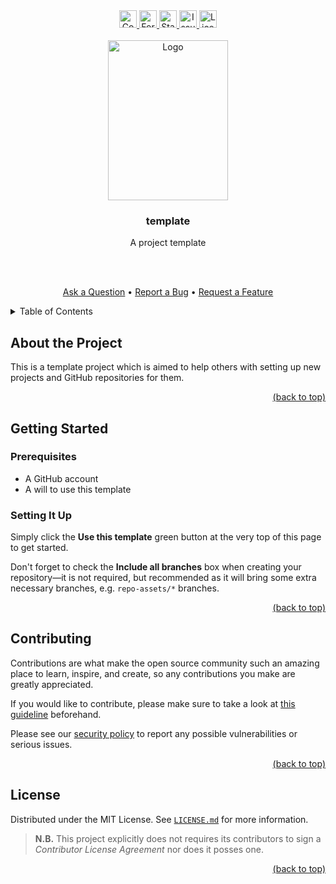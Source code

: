 <!-- markdownlint-disable -->
<div id="top"></div>

<div align="center">
  <a href="https://github.com/Serpentiel/template/graphs/contributors">
    <img src="https://img.shields.io/github/contributors/Serpentiel/template.svg?style=for-the-badge" alt="Contributors" height="28">
  </a>
  <a href="https://github.com/Serpentiel/template/network/members">
    <img src="https://img.shields.io/github/forks/Serpentiel/template.svg?style=for-the-badge" alt="Forks" height="28">
  </a>
  <a href="https://github.com/Serpentiel/template/stargazers">
    <img src="https://img.shields.io/github/stars/Serpentiel/template.svg?style=for-the-badge" alt="Stars" height="28">
  </a>
  <a href="https://github.com/Serpentiel/template/issues">
    <img src="https://img.shields.io/github/issues/Serpentiel/template.svg?style=for-the-badge" alt="Issues" height="28">
  </a>
  <a href="https://github.com/Serpentiel/template/blob/main/LICENSE.md">
    <img src="https://img.shields.io/github/license/Serpentiel/template.svg?style=for-the-badge" alt="License" height="28">
  </a>
  <br>
  <br>
  <a href="https://github.com/Serpentiel/template">
    <img src="https://github.com/Serpentiel/template/blob/repo-assets/README.md/logo.png" alt="Logo" width="192" height="256">
  </a>
  <h3>template</h3>
  <p>A project template</p>
  <br>
  <br>
  <p>
    <a href="https://github.com/Serpentiel/template/issues/new?labels=question&template=01_question.md">Ask a Question</a>
    &bullet;
    <a href="https://github.com/Serpentiel/template/issues/new?labels=bug&template=02_bug.md">Report a Bug</a>
    &bullet;
    <a href="https://github.com/Serpentiel/template/issues/new?labels=enhancement&template=03_feature.md">Request a Feature</a>
  </p>
</div>
<details>
  <summary>Table of Contents</summary>
  <ul>
    <li>
      <a href="#about-the-project">1. About this Project</a>
    </li>
    <li>
      <a href="#getting-started">2. Getting Started</a>
      <ul>
        <li>
          <a href="#prerequisites">2.1. Prerequisites</a>
        </li>
        <li>
          <a href="#setting-it-up">2.2. Setting It Up</a>
        </li>
      </ul>
    </li>
    <li>
      <a href="#contributing">3. Contributing</a>
    </li>
    <li>
      <a href="#license">4. License</a>
    </li>
  </ul>
</details>
<!-- markdownlint-restore -->

## About the Project

This is a template project which is aimed to help others with setting up new projects and GitHub repositories for them.

<!-- markdownlint-disable -->
<p align="right"><a href="#top">(back to top)</a></p>
<!-- markdownlint-restore -->

## Getting Started

### Prerequisites

- A GitHub account
- A will to use this template

### Setting It Up

Simply click the **Use this template** green button at the very top of this page to get started.

Don't forget to check the **Include all branches** box when creating your repository—it is not required, but recommended
as it will bring some extra necessary branches, e.g. `repo-assets/*` branches.

<!-- markdownlint-disable -->
<p align="right"><a href="#top">(back to top)</a></p>
<!-- markdownlint-restore -->

## Contributing

Contributions are what make the open source community such an amazing place to learn, inspire, and create, so any
contributions you make are greatly appreciated.

If you would like to contribute, please make sure to take a look
at [this guideline](https://github.com/Serpentiel/template/blob/main/CONTRIBUTING.md) beforehand.

Please see our [security policy](https://github.com/Serpentiel/template/blob/main/SECURITY.md) to report any possible
vulnerabilities or serious issues.

<!-- markdownlint-disable -->
<p align="right"><a href="#top">(back to top)</a></p>
<!-- markdownlint-restore -->

## License

Distributed under the MIT License. See [`LICENSE.md`](https://github.com/Serpentiel/template/blob/main/LICENSE.md) for
more information.

> **N.B.** This project explicitly does not requires its contributors to sign a _Contributor License Agreement_ nor does
> it posses one.

<!-- markdownlint-disable -->
<p align="right"><a href="#top">(back to top)</a></p>
<!-- markdownlint-restore -->
